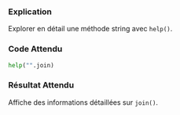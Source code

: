 ### Explication
Explorer en détail une méthode string avec `help()`.

### Code Attendu
```python
help("".join)
```

### Résultat Attendu
Affiche des informations détaillées sur `join()`.